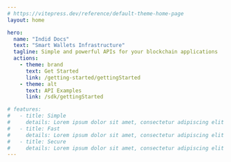 ```yaml
---
# https://vitepress.dev/reference/default-theme-home-page
layout: home

hero:
  name: "Indid Docs"
  text: "Smart Wallets Infrastructure"
  tagline: Simple and powerful APIs for your blockchain applications
  actions:
    - theme: brand
      text: Get Started
      link: /getting-started/gettingStarted
    - theme: alt
      text: API Examples
      link: /sdk/gettingStarted

# features:
#   - title: Simple
#     details: Lorem ipsum dolor sit amet, consectetur adipiscing elit
#   - title: Fast
#     details: Lorem ipsum dolor sit amet, consectetur adipiscing elit
#   - title: Secure
#     details: Lorem ipsum dolor sit amet, consectetur adipiscing elit
---
```


